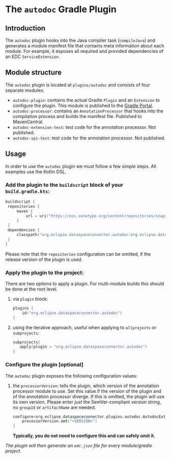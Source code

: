 # The `autodoc` Gradle Plugin

## Introduction

The `autodoc` plugin hooks into the Java compiler task (`compileJava`) and generates a module
manifest file that contains meta information about each module.
For example, it exposes all required and provided dependencies of an EDC `ServiceExtension`.

## Module structure

The `autodoc` plugin is located at `plugins/autodoc` and consists of four separate modules:

- `autodoc-plugin`: contains the actual Gradle `Plugin` and an `Extension` to configure the plugin. This module is
  published to the [Gradle Portal](https://plugins.gradle.org).
- `autodoc-processor`: contains an `AnnotationProcessor` that hooks into the compilation process and builds the manifest
  file. Published to MavenCentral.
- `autodoc-extension-test`: test code for the annotation processor. Not published.
- `autodoc-spi-test`: test code for the annotation processor. Not published.

## Usage

In order to use the `autodoc` plugin we must follow a few simple steps. All examples use the Kotlin DSL.

### Add the plugin to the `buildscript` block of your `build.gradle.kts`:

   ```kotlin
   buildscript {
    repositories {
        maven {
            url = uri("https://oss.sonatype.org/content/repositories/snapshots/")
        }
    }
    dependencies {
        classpath("org.eclipse.dataspaceconnector.autodoc:org.eclipse.dataspaceconnector.autodoc.gradle.plugin:<VERSION>>")
    }
}
   ```

Please note that the `repositories` configuration can be omitted, if the release version of the plugin is used.

### Apply the plugin to the project:

There are two options to apply a plugin. For multi-module builds this should be done at the root level.

1. via `plugin` block:
   ```kotlin
   plugins {
       id("org.eclipse.dataspaceconnector.autodoc")
   }
   ```
2. using the iterative approach, useful when applying to `allprojects` or `subprojects`:
   ```kotlin
   subprojects{
      apply(plugin = "org.eclipse.dataspaceconnector.autodoc")
   }
   ```

### Configure the plugin [optional]

The `autodoc` plugin exposes the following configuration values:

1. the `processorVersion`: tells the plugin, which version of the annotation processor module to use. Set this value if
   the version of the plugin and of the annotation processor diverge. If this is
   omitted, the plugin will use its own version. Please enter _just_ the SemVer-compliant version string,
   no `groupId` or `artifactName` are needed.
   ```kotlin
   configure<org.eclipse.dataspaceconnector.plugins.autodoc.AutodocExtension> {
       processorVersion.set("<VERSION>")
   }
   ```
   **Typically, you do not need to configure this and can safely omit it.**

_The plugin will then generate an `edc.json` file for every module/gradle project._